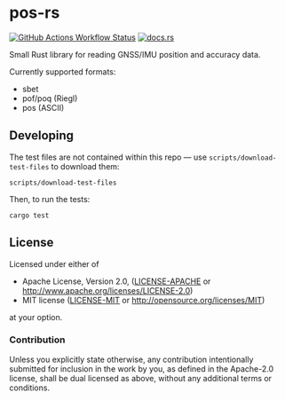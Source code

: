 # pos-rs

[![GitHub Actions Workflow Status](https://img.shields.io/github/actions/workflow/status/gadomski/pos-rs/ci.yml?style=for-the-badge)](https://github.com/gadomski/pos-rs/actions/workflows/ci.yml)
[![docs.rs](https://img.shields.io/docsrs/pos?style=for-the-badge)](https://docs.rs/pos/latest/pos/)

Small Rust library for reading GNSS/IMU position and accuracy data.

Currently supported formats:

- sbet
- pof/poq (Riegl)
- pos (ASCII)

## Developing

The test files are not contained within this repo — use `scripts/download-test-files` to download them:

```shell
scripts/download-test-files
```

Then, to run the tests:

```shell
cargo test
```

## License

Licensed under either of

- Apache License, Version 2.0, ([LICENSE-APACHE](LICENSE-APACHE) or <http://www.apache.org/licenses/LICENSE-2.0>)
- MIT license ([LICENSE-MIT](LICENSE-MIT) or <http://opensource.org/licenses/MIT>)

at your option.

### Contribution

Unless you explicitly state otherwise, any contribution intentionally
submitted for inclusion in the work by you, as defined in the Apache-2.0
license, shall be dual licensed as above, without any additional terms or
conditions.
